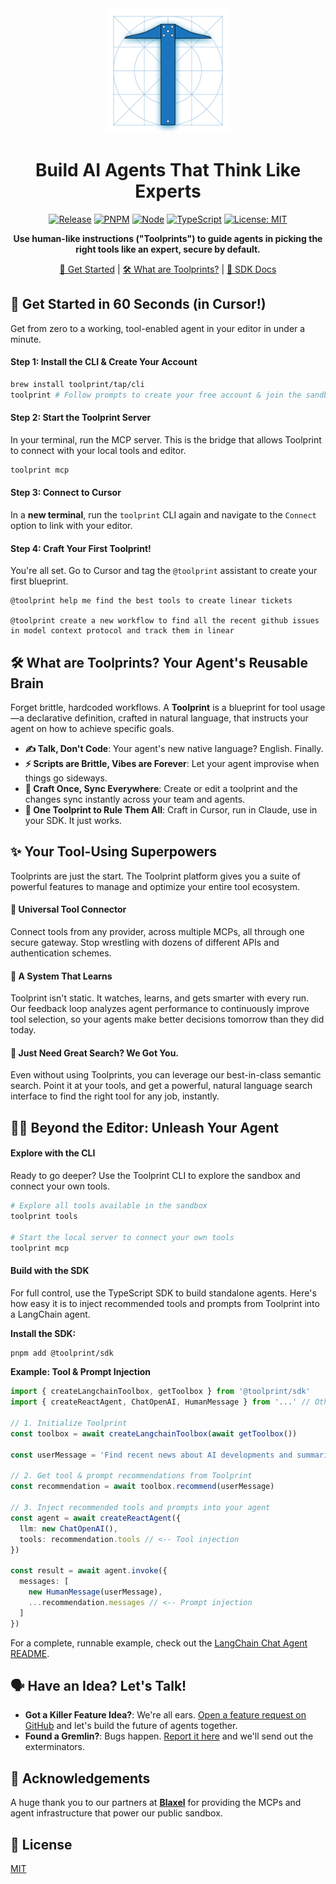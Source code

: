 <div align="center">
  <img src="../../assets/toolprint.png" alt="Toolprint Logo" width="200"/>

# Build AI Agents That Think Like Experts

[![Release](https://img.shields.io/github/v/release/toolprint/sdk-ts)](https://github.com/toolprint/sdk-ts/releases/latest)
[![PNPM](https://img.shields.io/badge/pnpm-v10.4.1-orange)](https://pnpm.io)
[![Node](https://img.shields.io/badge/node-%3E%3D22.14.0-brightgreen)](https://nodejs.org)
[![TypeScript](https://img.shields.io/badge/typescript-5.x-blue)](https://www.typescriptlang.org)
[![License: MIT](https://img.shields.io/badge/License-MIT-yellow.svg)](LICENSE)

**Use human-like instructions ("Toolprints") to guide agents in picking the right tools like an expert, secure by default.**

[🚀 Get Started](#-get-started-in-60-seconds-in-cursor) | [🛠️ What are Toolprints?](#-what-are-toolprints-your-agents-reusable-brain) | [📖 SDK Docs](docs/apiSpec.md)

</div>

## 🚀 Get Started in 60 Seconds (in Cursor!)

Get from zero to a working, tool-enabled agent in your editor in under a minute.

#### Step 1: Install the CLI & Create Your Account

```bash
brew install toolprint/tap/cli
toolprint # Follow prompts to create your free account & join the sandbox
```

#### Step 2: Start the Toolprint Server

In your terminal, run the MCP server. This is the bridge that allows Toolprint to connect with your local tools and editor.

```bash
toolprint mcp
```

#### Step 3: Connect to Cursor

In a **new terminal**, run the `toolprint` CLI again and navigate to the `Connect` option to link with your editor.

#### Step 4: Craft Your First Toolprint!

You're all set. Go to Cursor and tag the `@toolprint` assistant to create your first blueprint.

```
@toolprint help me find the best tools to create linear tickets

@toolprint create a new workflow to find all the recent github issues in model context protocol and track them in linear
```

## 🛠️ What are Toolprints? Your Agent's Reusable Brain

Forget brittle, hardcoded workflows. A **Toolprint** is a blueprint for tool usage—a declarative definition, crafted in natural language, that instructs your agent on how to achieve specific goals.

- **✍️ Talk, Don't Code**: Your agent's new native language? English. Finally.
- **⚡ Scripts are Brittle, Vibes are Forever**: Let your agent improvise when things go sideways.
- **🔄 Craft Once, Sync Everywhere**: Create or edit a toolprint and the changes sync instantly across your team and agents.
- **🔗 One Toolprint to Rule Them All**: Craft in Cursor, run in Claude, use in your SDK. It just works.

## ✨ Your Tool-Using Superpowers

Toolprints are just the start. The Toolprint platform gives you a suite of powerful features to manage and optimize your entire tool ecosystem.

#### 🔌 Universal Tool Connector

Connect tools from any provider, across multiple MCPs, all through one secure gateway. Stop wrestling with dozens of different APIs and authentication schemes.

#### 🧠 A System That Learns

Toolprint isn't static. It watches, learns, and gets smarter with every run. Our feedback loop analyzes agent performance to continuously improve tool selection, so your agents make better decisions tomorrow than they did today.

#### 🎯 Just Need Great Search? We Got You.

Even without using Toolprints, you can leverage our best-in-class semantic search. Point it at your tools, and get a powerful, natural language search interface to find the right tool for any job, instantly.

## 🧑‍💻 Beyond the Editor: Unleash Your Agent

#### Explore with the CLI

Ready to go deeper? Use the Toolprint CLI to explore the sandbox and connect your own tools.

```bash
# Explore all tools available in the sandbox
toolprint tools

# Start the local server to connect your own tools
toolprint mcp
```

#### Build with the SDK

For full control, use the TypeScript SDK to build standalone agents. Here's how easy it is to inject recommended tools and prompts from Toolprint into a LangChain agent.

**Install the SDK:**

```bash
pnpm add @toolprint/sdk
```

**Example: Tool & Prompt Injection**

```typescript
import { createLangchainToolbox, getToolbox } from '@toolprint/sdk'
import { createReactAgent, ChatOpenAI, HumanMessage } from '...' // Other LangChain imports

// 1. Initialize Toolprint
const toolbox = await createLangchainToolbox(await getToolbox())

const userMessage = 'Find recent news about AI developments and summarize them.'

// 2. Get tool & prompt recommendations from Toolprint
const recommendation = await toolbox.recommend(userMessage)

// 3. Inject recommended tools and prompts into your agent
const agent = await createReactAgent({
  llm: new ChatOpenAI(),
  tools: recommendation.tools // <-- Tool injection
})

const result = await agent.invoke({
  messages: [
    new HumanMessage(userMessage),
    ...recommendation.messages // <-- Prompt injection
  ]
})
```

For a complete, runnable example, check out the [LangChain Chat Agent README](../../apps/examples/langchain/chat-agent/README.md).

## 🗣️ Have an Idea? Let's Talk!

- **Got a Killer Feature Idea?**: We're all ears. [Open a feature request on GitHub](https://github.com/toolprint/sdk-ts/issues/new?template=feature_request.yml) and let's build the future of agents together.
- **Found a Gremlin?**: Bugs happen. [Report it here](https://github.com/toolprint/sdk-ts/issues/new?template=bug_report.yml) and we'll send out the exterminators.

## 🙏 Acknowledgements

A huge thank you to our partners at **[Blaxel](https://blaxel.ai)** for providing the MCPs and agent infrastructure that power our public sandbox.

## 📝 License

[MIT](LICENSE)
